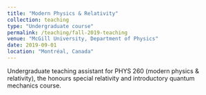 ```yaml
---
title: "Modern Physics & Relativity"
collection: teaching
type: "Undergraduate course"
permalink: /teaching/fall-2019-teaching
venue: "McGill University, Department of Physics"
date: 2019-09-01
location: "Montréal, Canada"
---
```


Undergraduate teaching assistant for PHYS 260 (modern physics & relativity), the honours special relativity and introductory quantum mechanics course.
